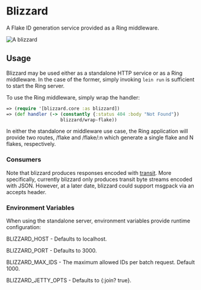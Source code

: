 # Blizzard

A Flake ID generation service provided as a Ring middleware.

![A blizzard](http://upload.wikimedia.org/wikipedia/commons/0/0d/Blizzard2_-_NOAA.jpg)

## Usage

Blizzard may be used either as a standalone HTTP service or as a Ring
middleware. In the case of the former, simply invoking `lein run` is sufficient
to start the Ring server.

To use the Ring middleware, simply wrap the handler:

```clojure
=> (require '[blizzard.core :as blizzard])
=> (def handler (-> (constantly {:status 404 :body "Not Found"})
                    blizzard/wrap-flake))
```

In either the standalone or middleware use case, the Ring application will
provide two routes, /flake and /flake/:n which generate a single flake and N
flakes, respectively.

### Consumers

Note that blizzard produces responses encoded with [transit](https://github.com/cognitect/transit-clj). More specifically, currently blizzard only produces transit byte
streams encoded with JSON. However, at a later date, blizzard could support
msgpack via an accepts header.

### Environment Variables

When using the standalone server, environment variables provide runtime
configuration:

  BLIZZARD_HOST       - Defaults to localhost.

  BLIZZARD_PORT       - Defaults to 3000.

  BLIZZARD_MAX_IDS    - The maximum allowed IDs per batch request. Default
                        1000.

  BLIZZARD_JETTY_OPTS - Defaults to {:join? true}.
